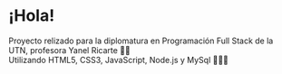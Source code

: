 <h1>¡Hola!</h1>
Proyecto relizado para la diplomatura en Programación Full Stack de la UTN, profesora Yanel Ricarte 💪🏻<br>
Utilizando HTML5, CSS3, JavaScript, Node.js y MySql 👨🏻‍💻
